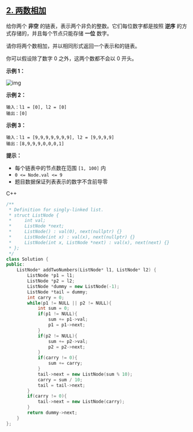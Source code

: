 ## [2. 两数相加](https://leetcode-cn.com/problems/add-two-numbers/)

给你两个 **非空** 的链表，表示两个非负的整数。它们每位数字都是按照 **逆序** 的方式存储的，并且每个节点只能存储 **一位** 数字。

请你将两个数相加，并以相同形式返回一个表示和的链表。

你可以假设除了数字 0 之外，这两个数都不会以 0 开头。

**示例 1：**

![img](https://assets.leetcode-cn.com/aliyun-lc-upload/uploads/2021/01/02/addtwonumber1.jpg)

**示例 2：**

```
输入：l1 = [0], l2 = [0]
输出：[0]
```

**示例 3：**

```
输入：l1 = [9,9,9,9,9,9,9], l2 = [9,9,9,9]
输出：[8,9,9,9,0,0,0,1]
```

**提示：**

- 每个链表中的节点数在范围 `[1, 100]` 内
- `0 <= Node.val <= 9`
- 题目数据保证列表表示的数字不含前导零

C++

```c++
/**
 * Definition for singly-linked list.
 * struct ListNode {
 *     int val;
 *     ListNode *next;
 *     ListNode() : val(0), next(nullptr) {}
 *     ListNode(int x) : val(x), next(nullptr) {}
 *     ListNode(int x, ListNode *next) : val(x), next(next) {}
 * };
 */
class Solution {
public:
    ListNode* addTwoNumbers(ListNode* l1, ListNode* l2) {
        ListNode *p1 = l1;
        ListNode *p2 = l2;
        ListNode *dummy = new ListNode(-1);
        ListNode *tail = dummy;
        int carry = 0;
        while(p1 != NULL || p2 != NULL){
            int sum = 0;
            if(p1 != NULL){
                sum += p1->val;
                p1 = p1->next;
            }
            if(p2 != NULL){
                sum += p2->val;
                p2 = p2->next;
            }
            if(carry != 0){
                sum += carry;
            }
            tail->next = new ListNode(sum % 10);
            carry = sum / 10;
            tail = tail->next;
        }
        if(carry != 0){
            tail->next = new ListNode(carry);
        }
        return dummy->next;
    }
};
```